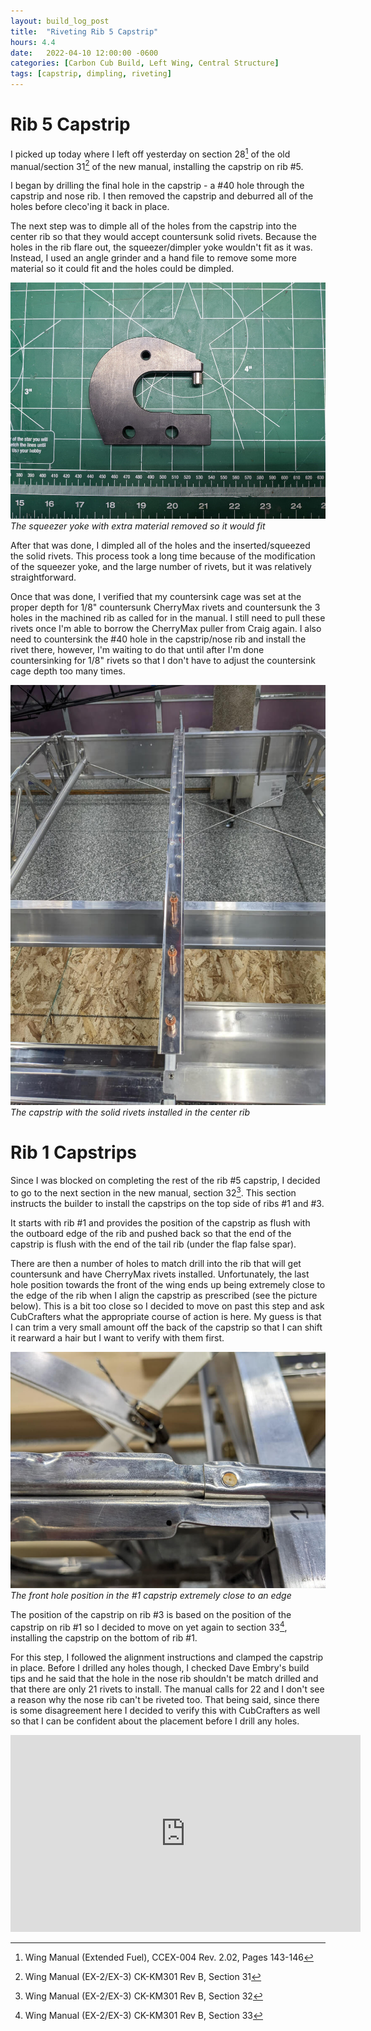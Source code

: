 ```yaml
---
layout: build_log_post
title:  "Riveting Rib 5 Capstrip"
hours: 4.4
date:   2022-04-10 12:00:00 -0600
categories: [Carbon Cub Build, Left Wing, Central Structure]
tags: [capstrip, dimpling, riveting]
---
```


# Rib 5 Capstrip

I picked up today where I left off yesterday on section 28[^section-28-ref] of the old manual/section 31[^section-31-ref] of the new manual, installing the capstrip on rib #5.

I began by drilling the final hole in the capstrip - a #40 hole through the capstrip and nose rib. I then removed the capstrip and deburred all of the holes before cleco'ing it back in place.

The next step was to dimple all of the holes from the capstrip into the center rib so that they would accept countersunk solid rivets. Because the holes in the rib flare out, the squeezer/dimpler yoke wouldn't fit as it was. Instead, I used an angle grinder and a hand file to remove some more material so it could fit and the holes could be dimpled.

![Desktop View](/assets/img/posts/2022-04-10-riveting-capstrip-5/modified_squeezer.jpg)
_The squeezer yoke with extra material removed so it would fit_

After that was done, I dimpled all of the holes and the inserted/squeezed the solid rivets. This process took a long time because of the modification of the squeezer yoke, and the large number of rivets, but it was relatively straightforward.

Once that was done, I verified that my countersink cage was set at the proper depth for 1/8" countersunk CherryMax rivets and countersunk the 3 holes in the machined rib as called for in the manual. I still need to pull these rivets once I'm able to borrow the CherryMax puller from Craig again. I also need to countersink the #40 hole in the capstrip/nose rib and install the rivet there, however, I'm waiting to do that until after I'm done countersinking for 1/8" rivets so that I don't have to adjust the countersink cage depth too many times.

![Desktop View](/assets/img/posts/2022-04-10-riveting-capstrip-5/capstrip.jpg)
_The capstrip with the solid rivets installed in the center rib_

# Rib 1 Capstrips

Since I was blocked on completing the rest of the rib #5 capstrip, I decided to go to the next section in the new manual, section 32[^section-32-ref]. This section instructs the builder to install the capstrips on the top side of ribs #1 and #3.

It starts with rib #1 and provides the position of the capstrip as flush with the outboard edge of the rib and pushed back so that the end of the capstrip is flush with the end of the tail rib (under the flap false spar).

There are then a number of holes to match drill into the rib that will get countersunk and have CherryMax rivets installed. Unfortunately, the last hole position towards the front of the wing ends up being extremely close to the edge of the rib when I align the capstrip as prescribed (see the picture below). This is a bit too close so I decided to move on past this step and ask CubCrafters what the appropriate course of action is here. My guess is that I can trim a very small amount off the back of the capstrip so that I can shift it rearward a hair but I want to verify with them first.

![Desktop View](/assets/img/posts/2022-04-10-riveting-capstrip-5/close_hole.jpg)
_The front hole position in the #1 capstrip extremely close to an edge_

The position of the capstrip on rib #3 is based on the position of the capstrip on rib #1 so I decided to move on yet again to section 33[^section-33-ref], installing the capstrip on the bottom of rib #1.

For this step, I followed the alignment instructions and clamped the capstrip in place. Before I drilled any holes though, I checked Dave Embry's build tips and he said that the hole in the nose rib shouldn't be match drilled and that there are only 21 rivets to install. The manual calls for 22 and I don't see a reason why the nose rib can't be riveted too. That being said, since there is some disagreement here I decided to verify this with CubCrafters as well so that I can be confident about the placement before I drill any holes.

<iframe width="560" height="315" src="https://www.youtube.com/embed/kBuTZVtvtEY" title="YouTube video player" frameborder="0" allow="accelerometer; autoplay; clipboard-write; encrypted-media; gyroscope; picture-in-picture" allowfullscreen></iframe>

[^section-28-ref]: Wing Manual (Extended Fuel), CCEX-004 Rev. 2.02, Pages 143-146
[^section-31-ref]: Wing Manual (EX-2/EX-3) CK-KM301 Rev B, Section 31
[^section-32-ref]: Wing Manual (EX-2/EX-3) CK-KM301 Rev B, Section 32
[^section-33-ref]: Wing Manual (EX-2/EX-3) CK-KM301 Rev B, Section 33